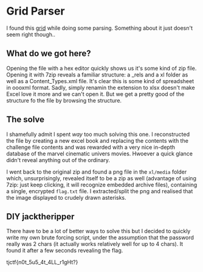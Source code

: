 # Grid Parser

I found this [grid](https://static.tjctf.org/ecdb2ff56241299271bf44268880e46a304f50d212ae05dab586e3843ad59d50_movies.grid) while doing some parsing. Something about it just doesn't seem right though..

## What do we got here?

Opening the file with a hex editor quickly shows us it's some kind of zip file. Opening it with 7zip reveals a familiar structure: a _rels and a xl folder as well as a Content_Types.xml file. It's clear this is some kind of spreadsheet in oooxml format. Sadly, simply renamin the extension to xlsx doesn't make Excel love it more and we can't open it. But we get a pretty good of the structure fo the file by browsing the structure.

## The solve
I shamefully admit I spent _way_ too much solving this one. I reconstructed the file by creating a new excel book and replacing the contents with the challenge file contents and was rewarded with a very nice in-depth database of the marvel cinematic univers movies. Hwoever a quick glance didn't reveal anything out of the ordinary. 

I went back to the original zip and found a png file in the ```xl/media``` folder which, unsurprisingly, revealed itself to be a zip as well (advantage of using 7zip: just keep clicking, it will recognize embedded archive files), containing a single, encrypted ```flag.txt``` file. I extracted/split the png and realised that the image displayed to crudely drawn asterisks.

## DIY jacktheripper

There have to be a lot of better ways to solve this but I decided to quickly write my own brute forcing script, under the assumption that the password really was 2 chars (it actually works relatively well for up to 4 chars). It found it after a few seconds revealing the flag.

tjctf{n0t_5u5_4t_4LL_r1gHt?}
